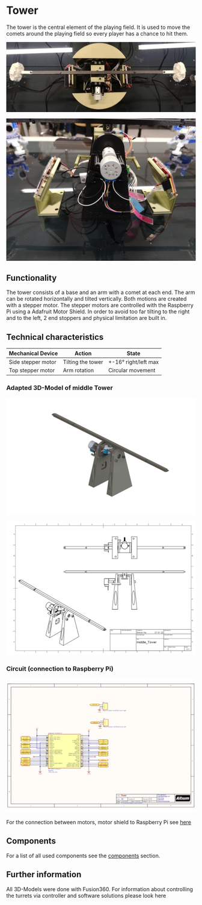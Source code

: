 
# Tower

The tower is the central element of the playing field. It is used to move the comets around the playing field so every player has a chance to hit them.

![View from the top](assets/tower2.jpeg)

![View from the side](assets/tower1.jpeg)


## Functionality

The tower consists of a base and an arm with a comet at each end. The arm can be rotated horizontally and tilted vertically. Both motions are created with a stepper motor. The stepper motors are controlled with the Raspberry Pi using a Adafruit Motor Shield. In order to avoid too far tilting to the right and to the left, 2 end stoppers and physical limitation are built in. 

## Technical characteristics


| Mechanical Device | Action |  State |
| --------------- | --------------- | --------------- |
| Side stepper motor | Tilting the tower |  +-16° right/left max |
| Top stepper motor | Arm rotation | Circular movement |


### Adapted 3D-Model of middle Tower

![Middle Tower](3D_models/Tower/middle_Tower_png.png)

![Middle Tower](assets/middle_Tower_Zeichnung1.png)

### Circuit (connection to Raspberry Pi)

![Middle Tower circuit](circuit/middle_tower1.png)

For the connection between motors, motor shield to Raspberry Pi see [here](https://learn.adafruit.com/adafruit-dc-and-stepper-motor-hat-for-raspberry-pi/stacking-hats)


## Components

For a list of all used components see the [components](Components.md) section.

## Further information

All 3D-Models were done with Fusion360.
For information about controlling the turrets via controller and software solutions please look here

